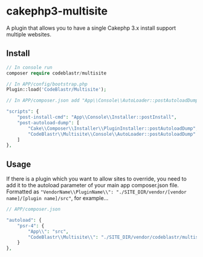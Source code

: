 # cakephp3-multisite
A plugin that allows you to have a single Cakephp 3.x install support multiple websites. 

## Install

```php
// In console run
composer require codeblastr/multisite
```

```php
// In APP/config/bootstrap.php
Plugin::load('CodeBlastr/Multisite');
```

```php
// In APP/composer.json add "App\\Console\\AutoLoader::postAutoloadDump" to "post-autoload-dump" like this

"scripts": {
    "post-install-cmd": "App\\Console\\Installer::postInstall",
    "post-autoload-dump": [
        "Cake\\Composer\\Installer\\PluginInstaller::postAutoloadDump",
        "CodeBlastr\\Multisite\\Console\\AutoLoader::postAutoloadDump"
    ]
},
```

## Usage

If there is a plugin which you want to allow sites to override, you need to add it to the autoload parameter of your main app composer.json file.  Formatted as ``"VendorName\\PluginName\\": "./SITE_DIR/vendor/[vendor name]/[plugin name]/src"``, for example...

```php
// APP/composer.json

"autoload": {
    "psr-4": {
        "App\\": "src",
        "CodeBlastr\\Multisite\\": "./SITE_DIR/vendor/codeblastr/multisite/src"
    }
},
```
